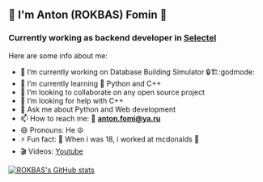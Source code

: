 ## 👋 I'm Anton (ROKBAS) Fomin 👋
### Currently working as backend developer in [Selectel](https://selectel.ru/en/)
Here are some info about me:
- 🔭 I’m currently working on  Database Building Simulator 🔒🏗️:godmode:
- 🌱 I’m currently learning 🐍 Python and C++
- 👯 I’m looking to collaborate on any open source project
- 🤔 I’m looking for help with C++
- 💬 Ask me about Python and Web development
- 📫 How to reach me: 📧 **anton.fomi@ya.ru**
- 😄 Pronouns: He ☮
- ⚡ Fun fact: :fries: When i was 18, i worked at mcdonalds :hamburger: 
- 🎬 Videos: [Youtube](https://www.youtube.com/channel/UCp4uTpGp5bFZeh4QUAOGobQ)

[![ROKBAS's GitHub stats](https://github-readme-stats.vercel.app/api?username=ROKBAS)](https://github.com/anuraghazra/github-readme-stats)
